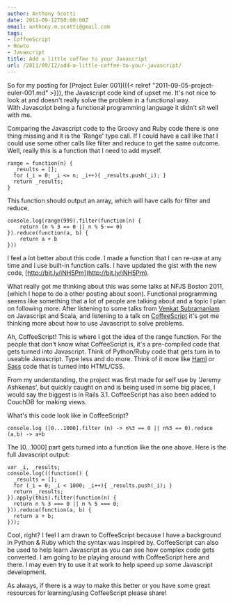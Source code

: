 ```yaml
---
author: Anthony Scotti
date: 2011-09-12T00:00:00Z
email: anthony.m.scotti@gmail.com
tags:
- CoffeeScript
- Howto
- Javascript
title: Add a little coffee to your Javascript
url: /2011/09/12/add-a-little-coffee-to-your-javascript/
---
```


So for my posting for [Project Euler 001]({{< relref "2011-09-05-project-euler-001.md" >}}), the Javascript code kind of upset me. It's not nice to look at and doesn't really solve the problem in a functional way. With Javascript being a functional programming language it didn't sit well with me.

Comparing the Javascript code to the Groovy and Ruby code there is one thing missing and it is the 'Range' type call. If I could have a call like that I could use some other calls like filter and reduce to get the same outcome. Well, really this is a function that I need to add myself.

```
range = function(n) {
  _results = [];
  for (_i = 0; _i <= n; _i++){ _results.push(_i); }
  return _results;
}
```

This function should output an array, which will have calls for filter and reduce.

```
console.log(range(999).filter(function(n) {
    return (n % 3 == 0 || n % 5 == 0)
}).reduce(function(a, b) {
    return a + b
}))
```

I feel a lot better about this code. I made a function that I can re-use at any time and I use built-in function calls. I have updated the gist with the new code, [http://bit.ly/iNH5Pm](http://bit.ly/iNH5Pm).

What really got me thinking about this was some talks at NFJS Boston 2011, (which I hope to do a other posting about soon). Functional programming seems like something that a lot of people are talking about and a topic I plan on following more. After listening to some talks from [Venkat Subramaniam](http://twitter.com/venkat_s) on Javascript and Scala, and listening to a talk on [CoffeeScript](http://en.wikipedia.org/wiki/CoffeeScript) it's got me thinking more about how to use Javascript to solve problems.

Ah, CoffeeScript! This is where I got the idea of the range function. For the people that don't know what CoffeeScript is, it's a pre-compiled code that gets turned into Javascript. Think of Python/Ruby code that gets turn in to useable Javascript. Type less and do more. Think of it more like [Haml](http://haml-lang.com/) or [Sass](http://sass-lang.com/) code that is turned into HTML/CSS.

From my understanding, the project was first made for self use by 'Jeremy Ashkenas', but quickly caught on and is being used in some big places, I would say the biggest is in Rails 3.1. CoffeeScript has also been added to CouchDB for making views.

What's this code look like in CoffeeScript?

```
console.log ([0...1000].filter (n) -> n%3 == 0 || n%5 == 0).reduce (a,b) -> a+b
```

The \[0...1000\] part gets turned into a function like the one above. Here is the full Javascript output:

```
var _i, _results;
console.log(((function() {
  _results = [];
  for (_i = 0; _i < 1000; _i++){ _results.push(_i); }
  return _results;
}).apply(this).filter(function(n) {
  return n % 3 === 0 || n % 5 === 0;
})).reduce(function(a, b) {
  return a + b;
}));
```

Cool, right? I feel I am drawn to CoffeeScript because I have a background in Python & Ruby which the syntax was inspired by. CoffeeScript can also be used to help learn Javascript as you can see how complex code gets converted. I am going to be playing around with CoffeeScript here and there. I may even try to use it at work to help speed up some Javascript development.

As always, if there is a way to make this better or you have some great resources for learning/using CoffeeScript please share!
